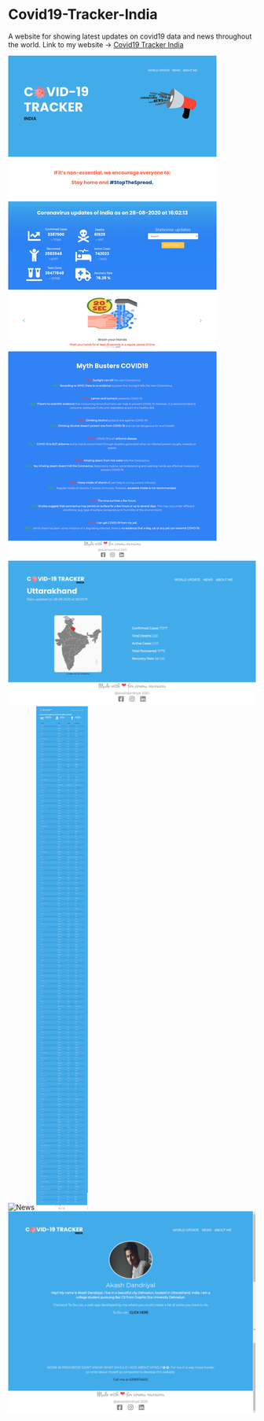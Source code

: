 # Covid19-Tracker-India
A website for showing latest updates on covid19 data and news throughout the world. 
Link to my website -> [Covid19 Tracker India](https://covid19trackerindia224.herokuapp.com/)

![Landing page](/images/landingpage.png)
![Statewise data of India](/images/statesdatapage.png)
![News](/images/newspage.png)
![World update](/images/worldupdatepage.png)
![About me](/images/aboutmepage.png)
